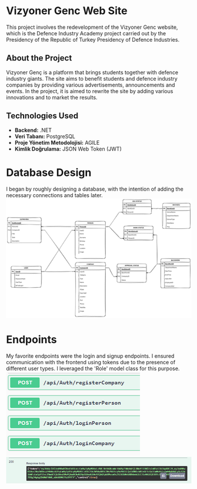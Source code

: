 # Vizyoner Genc Web Site

This project involves the redevelopment of the Vizyoner Genc website, which is the Defence Industry Academy project carried out by the Presidency of the Republic of Turkey Presidency of Defence Industries.

## About the Project

Vizyoner Genç is a platform that brings students together with defence industry giants. The site aims to benefit students and defence industry companies by providing various advertisements, announcements and events. In the project, it is aimed to rewrite the site by adding various innovations and to market the results.

## Technologies Used

- **Backend:** .NET
- **Veri Tabanı:** PostgreSQL
- **Proje Yönetim Metodolojisi:** AGILE
- **Kimlik Doğrulama:** JSON Web Token (JWT)

# Database Design
I began by roughly designing a database, with the intention of adding the necessary connections and tables later.
<img src='src/Resim1.png'>

# Endpoints
My favorite endpoints were the login and signup endpoints.
I ensured communication with the frontend using tokens due to the presence of different user types. I leveraged the 'Role' model class for this purpose.
<img src='src/Resim2.png'>
<img src='src/Resim3.png'>
